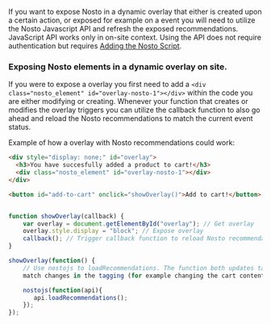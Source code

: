 If you want to expose Nosto in a dynamic overlay that either is created upon a certain action, or exposed for example on a event you will need to utilize the Nosto Javascript API and refresh the exposed recommendations. JavaScript API works only in on-site context. Using the API does not require authentication but requires [Adding the Nosto Script](Add-Nosto-script). 

### Exposing Nosto elements in a dynamic overlay on site. 

If you were to expose a overlay you first need to add a `<div class="nosto_element" id="overlay-nosto-1"></div>` within the code you are either modifying or creating. Whenever your function that creates or modifies the overlay triggers you can utilize the callback function to also go ahead and reload the Nosto recommendations to match the current event status. 

Example of how a overlay with Nosto recommendations could work:

```html
<div style="display: none;" id="overlay">
  <h3>You have succesfully added a product to cart!</h3>
  <div class="nosto_element" id="overlay-nosto-1"></div>
</div>

<button id="add-to-cart" onclick="showOverlay()">Add to cart!</button>
```
```javascript

function showOverlay(callback) {
    var overlay = document.getElementById("overlay"); // Get overlay
    overlay.style.display = "block"; // Expose overlay
    callback(); // Trigger callback function to reload Nosto recommendations
}

showOverlay(function() { 
    // Use nostojs to loadRecommendations. The function both updates tagging and fetches new recommendations to 
    match changes in the tagging (for example changing the cart contents)

    nostojs(function(api){ 
       api.loadRecommendations();
    });
});

```